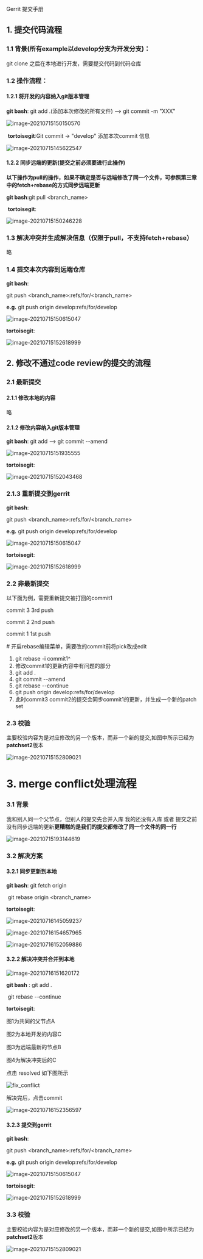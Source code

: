 Gerrit 提交手册

## 1. 提交代码流程

### 1.1 背景(所有example以develop分支为开发分支)：

git clone 之后在本地进行开发，需要提交代码到代码仓库

### 1.2 操作流程：

#### 1.2.1 将开发的内容纳入git版本管理

**git bash**: git add .(添加本次修改的所有文件) --> git commit -m "XXX"

![image-20210715150150570](pic/gitbash.png)

​    **tortoisegit**:Git  commit  -> "develop"   添加本次commit 信息

![image-20210715145622547](pic/tortoisegit_commit.png)

#### 1.2.2 同步远端的更新(提交之前必须要进行此操作)

**以下操作为pull的操作，如果不确定是否与远端修改了同一个文件，可参照第三章中的fetch+rebase的方式同步远端更新**

**git bash**:git pull <remote> <branch_name>



​    **tortoisegit**:

![image-20210715150246228](pic/tortoisegit_pull.png)



### 1.3 解决冲突并生成解决信息（仅限于pull，不支持fetch+rebase）

略

### 1.4 提交本次内容到远端仓库

**git bash**:

git push <remote> <branch_name>:refs/for/<branch_name>

**e.g.** git push origin develop:refs/for/develop

![image-20210715150615047](pic/git_bash_push.png)

**tortoisegit**:

![image-20210715152618999](pic/tortoisegit_push.png)

## 2. 修改不通过code review的提交的流程

### 2.1 最新提交

#### 2.1.1 修改本地的内容

略

#### 2.1.2 修改内容纳入git版本管理

**git bash**: git add --> git commit --amend

![image-20210715151935555](pic/git_bash_recommit.png)

**tortoisegit**:

![image-20210715152043468](pic/tortoisegit_recommit.png)

### 2.1.3 重新提交到gerrit

**git bash**:

git push <remote> <branch_name>:refs/for/<branch_name>

**e.g.** git push origin develop:refs/for/develop

![image-20210715150615047](pic/git_bash_push.png)

**tortoisegit**:

![image-20210715152618999](pic/tortoisegit_push.png)

### 2.2 非最新提交

以下面为例，需要重新提交被打回的commit1

commit 3 3rd push

commit 2 2nd push

commit 1 1st push

\# 开启rebase编辑菜单，需要改的commit前将pick改成edit

1. git rebase -i commit1^
2. 修改commit1的更新内容中有问题的部分
3. git add .
4. git commit --amend
5. git rebase --continue
6. git push origin develop:refs/for/develop
7. 此时commit3 commit2的提交会同步commit1的更新，并生成一个新的patch set

### 2.3 校验

主要校验内容为是对应修改的另一个版本，而非一个新的提交,如图中所示已经为**patchset2**版本

![image-20210715152809021](pic/gerrit_check.png)

# 3. merge conflict处理流程

### 3.1 背景

我和别人同一个父节点，但别人的提交先合并入库 我的还没有入库 或者 提交之前没有同步远端的更新**更糟糕的是我们的提交都修改了同一个文件的同一行**

![image-20210715193144619](pic/gerrit_conflict.png)

### 3.2 解决方案

#### 3.2.1 同步更新到本地

**git bash**: git fetch origin

​				git rebase origin <branch_name>

**tortoisegit**:

![image-20210716145059237](pic/tortoisegit_fetch.png)

![image-20210716154657965](pic/rebase.png)

![image-20210716152059886](pic/tortoisegit_rebase.png)

#### 3.2.2 解决冲突并合并到本地

![image-20210716151620172](pic/conflict.png)

**git bash** : git add .

​				git rebase --continue



**tortoisegit**:



图1为共同的父节点A

图2为本地开发的内容C

图3为远端最新的节点B

图4为解决冲突后的C

点击 resolved 如下图所示

![fix_conflict](pic/fix_conflict.png)

解决完后，点击commit

![image-20210716152356597](pic/tortoisegit_rebase_continue.png)

#### 3.2.3 提交到gerrit

**git bash**:

git push <remote> <branch_name>:refs/for/<branch_name>

**e.g.** git push origin develop:refs/for/develop

![image-20210715150615047](pic/git_bash_push.png)

**tortoisegit**:

![image-20210715152618999](pic/tortoisegit_push.png)

### 3.3 校验

主要校验内容为是对应修改的另一个版本，而非一个新的提交,如图中所示已经为**patchset2**版本

![image-20210715152809021](pic/gerrit_check.png)
